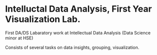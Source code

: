 # Intelluctal Data Analysis, First Year Visualization Lab.

First DA/DS Labaratory work at Intellectual Data Analysis (Data Science minor at HSE)

Consists of several tasks on data insights, grouping, visualization.
